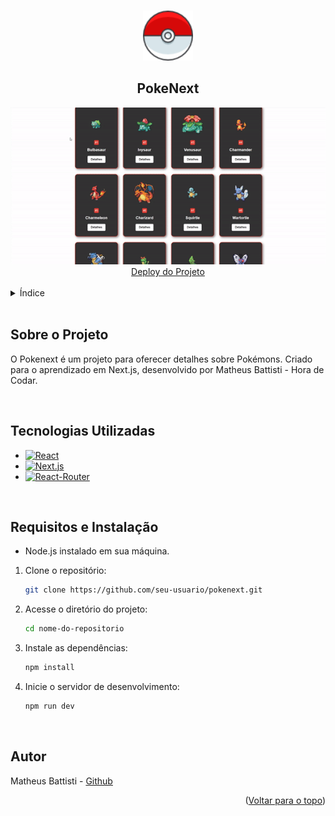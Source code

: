 <a name="readme-top"></a>

<br />
<div align="center">
  <a href="https://github.com/GabryelBoer/pokenext">
    <img src="./public/images/pokeball.png" alt="Logo" width="80" height="80">
  </a>
  <h2 align="center">PokeNext</h2>

  <img src="./public/images/project_video.gif" alt="gif" width="800">
  <br />
  <a href="https://pokenext-one-rouge.vercel.app">Deploy do Projeto</a>
  <br />
  <br />
</div>

<details>
  <summary>Índice</summary>
  <ol>
    <li><a href="#about-the-project">Sobre o Projeto</a></li>
    <li><a href="#tech">Tecnologias Utilizadas</a></li>
    <li><a href="#req">Requisitos e Instalação</a></li>
    <li><a href="#autor">Autor</a></li>
  </ol>
</details>

<br />
<a name="about-the-project"></a>

## Sobre o Projeto

O Pokenext é um projeto para oferecer detalhes sobre Pokémons. Criado para o aprendizado em Next.js, desenvolvido por Matheus Battisti - Hora de Codar.

<br />
<a name="tech"></a>

## Tecnologias Utilizadas

- [![React][React.js]][React-url]
- [![Next.js][NextJS]][NextJS-url]
- [![React-Router][React-Router]][React-Router-url]

<br />
<a name="req"></a>

## Requisitos e Instalação

- Node.js instalado em sua máquina.

1. Clone o repositório:
   ```sh
   git clone https://github.com/seu-usuario/pokenext.git
   ```
2. Acesse o diretório do projeto:
   ```sh
   cd nome-do-repositorio
   ```
3. Instale as dependências:
   ```sh
   npm install
   ```
4. Inicie o servidor de desenvolvimento:
   ```sh
   npm run dev
   ```

<br />
<a name="autor"></a>

## Autor

Matheus Battisti - [Github](https://github.com/matheusbattisti)

<p align="right">(<a href="#readme-top">Voltar para o topo</a>)</p>

[React.js]: https://img.shields.io/badge/React-20232A?style=for-the-badge&logo=react&logoColor=61DAFB
[React-url]: https://reactjs.org/
[React-Router]: https://img.shields.io/badge/React_Router-CA4245?style=for-the-badge&logo=react-router&logoColor=white
[React-Router-url]: https://reactrouter.com/en/main
[NextJS]: https://img.shields.io/badge/Next-black?style=for-the-badge&logo=next.js&logoColor=white
[NextJS-url]: nextjs.org

